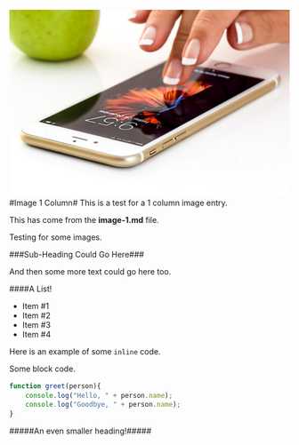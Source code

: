 [date]: # (2016-12-03)
[tag]: # (cpp)
[tag]: # (opengl)
[title]: # (Image 1 Column)
[short-text]: # (This is a 1 column image.)
[github]: # (https://github.com)

[columns]: # (1)
[kind]: # (image)
[ui]: # (light)

![main-image](images/smartphone.jpg)
#Image 1 Column#
This is a test for a 1 column image entry.

This has come from the **image-1.md** file.

Testing for some images.

###Sub-Heading Could Go Here###

And then some more text could go here too.

####A List!

 - Item #1
 - Item #2
 - Item #3
 - Item #4

Here is an example of some `inline` code.

Some block code.

```javascript
function greet(person){
	console.log("Hello, " + person.name);
	console.log("Goodbye, " + person.name);
}
```

#####An even smaller heading!#####